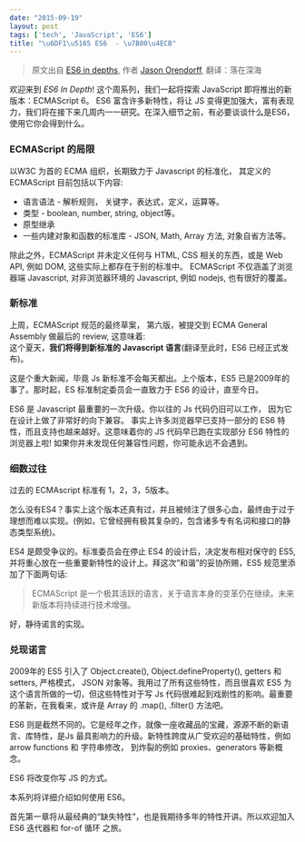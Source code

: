 ```yaml
---
date: "2015-09-19"
layout: post
tags: ['tech', 'JavaScript', 'ES6']
title: "\u6DF1\u5165 ES6  - \u7B80\u4ECB"
---
```


>原文出自 [ES6 in depths](https://hacks.mozilla.org/2015/04/es6-in-depth-an-introduction/), 作者 [Jason Orendorff](https://blog.mozilla.org/jorendorff/), 翻译：落在深海
  
欢迎来到 *ES6 In Depth*! 这个周系列，我们一起将探索 JavaScript 即将推出的新版本：ECMAScript 6。 ES6 富含许多新特性，将让 JS 变得更加强大，富有表现力，我们将在接下来几周内一一研究。在深入细节之前，有必要谈谈什么是ES6，使用它你会得到什么。  

### ECMAScript 的局限  

<!--more-->  

以W3C 为首的 ECMA 组织，长期致力于 Javascript 的标准化， 其定义的 ECMAScript 目前包括以下内容:

+ 语言语法 - 解析规则， 关键字，表达式，定义，运算等。  
+ 类型 - boolean, number, string, object等。  
+ 原型继承  
+ 一些内建对象和函数的标准库 - JSON, Math, Array 方法, 对象自省方法等。  

除此之外，ECMAScript 并未定义任何与 HTML, CSS 相关的东西，或是 Web API, 例如 DOM, 这些实际上都存在于别的标准中。 ECMAScript 不仅涵盖了浏览器端 Javascript,  对非浏览器环境的 Javascript, 例如 nodejs, 也有很好的覆盖。  

### 新标准  

上周，ECMAScript 规范的最终草案， 第六版，被提交到 ECMA General Assembly 做最后的 review, 这意味着:  
这个夏天，**我们将得到新标准的 Javascript 语言**(翻译至此时，ES6 已经正式发布)。  

这是个重大新闻，毕竟 Js 新标准不会每天都出。上个版本，ES5 已是2009年的事了。那时起，ES 标准制定委员会一直致力于 ES6 的设计，直至今日。  

ES6 是 Javascript 最重要的一次升级。你以往的 Js 代码仍旧可以工作， 因为它在设计上做了非常好的向下兼容。 事实上许多浏览器早已支持一部分的 ES6 特性，而且支持也越来越好。这意味着你的 JS 代码早已跑在实现部分 ES6 特性的浏览器上啦! 如果你并未发现任何兼容性问题，你可能永远不会遇到。  

### 细数过往  

过去的 ECMAscript 标准有 1，2，3，5版本。  

怎么没有ES4？事实上这个版本还真有过，并且被倾注了很多心血，最终由于过于理想而难以实现。(例如，它曾经拥有极其复杂的，包含诸多专有名词和接口的静态类型系统)。  

ES4 是颇受争议的。标准委员会在停止 ES4 的设计后，决定发布相对保守的 ES5, 并将重心放在一些重要新特性的设计上。拜这次“和谐”的妥协所赐，ES5 规范里添加了下面两句话: 
> ECMAScript 是一个极其活跃的语言，关于语言本身的变革仍在继续。未来新版本将持续进行技术增强。  

好，静待诺言的实现。  

### 兑现诺言  

2009年的 ES5 引入了 Object.create(), Object.defineProperty(), getters 和 setters, 严格模式， JSON 对象等。我用过了所有这些特性，而且很喜欢 ES5 为这个语言所做的一切，但这些特性对于写 Js 代码很难起到戏剧性的影响。最重要的革新，在我看来，或许是 Array 的 .map(), .filter() 方法吧。  

ES6 则是截然不同的。它是经年之作，就像一座收藏品的宝藏，源源不断的新语言、库特性，是Js 最具影响力的升级。新特性跨度从广受欢迎的基础特性，例如 arrow functions 和 字符串修改， 到炸裂的例如 proxies、generators 等新概念。  

ES6 将改变你写 JS 的方式。  

本系列将详细介绍如何使用 ES6。  

首先第一章将从最经典的“缺失特性”，也是我期待多年的特性开讲。所以欢迎加入 ES6 迭代器和 for-of 循环 之旅。